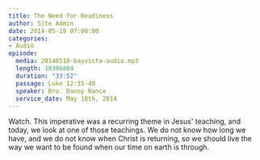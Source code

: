 ```yaml
---
title: The Need for Readiness
author: Site Admin
date: 2014-05-19 07:00:00
categories:
- Audio
episode:
  media: 20140518-bayvista-audio.mp3
  length: 10396804
  duration: "33:52"
  passage: Luke 12:35-40
  speaker: Bro. Danny Nance
  service_date: May 18th, 2014
---
```

Watch. This imperative was a recurring theme in Jesus' teaching, and today, we look at one of those teachings. We do not know how long we have, and we do not know when Christ is returning, so we should live the way we want to be found when our time on earth is through.